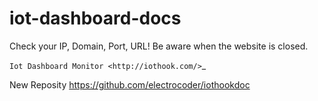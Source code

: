 # iot-dashboard-docs

Check your IP, Domain, Port, URL!
Be aware when the website is closed.

`Iot Dashboard Monitor <http://iothook.com/>`_

New Reposity https://github.com/electrocoder/iothookdoc
